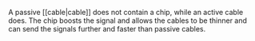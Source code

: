 A passive [[cable|cable]] does not contain a chip, while an active cable does. The chip boosts the signal and allows the cables to be thinner and can send the signals further and faster than passive cables.